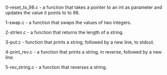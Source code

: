 0-reset_to_98.c -  a function that takes a pointer to an int as parameter and updates the value it points to to 98.

1-swap.c -  a function that swaps the values of two integers.


2-strlen.c - a function that returns the length of a string.

3-put.c - function that prints a string, followed by a new line, to stdout.


4-print_rev.c - a function that prints a string, in reverse, followed by a new line.

5-rev_string.c - a function that reverses a string.


